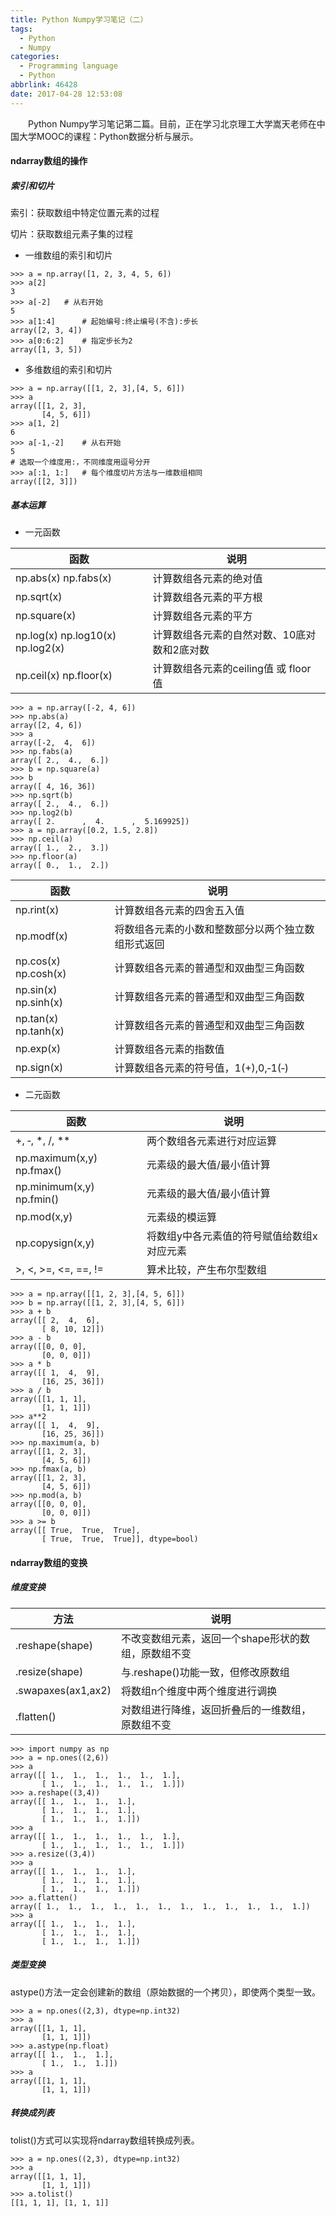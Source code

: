 ```yaml
---
title: Python Numpy学习笔记（二）
tags:
  - Python
  - Numpy
categories:
  - Programming language
  - Python
abbrlink: 46428
date: 2017-04-28 12:53:08
---
```


　　Python Numpy学习笔记第二篇。目前，正在学习北京理工大学嵩天老师在中国大学MOOC的课程：Python数据分析与展示。

<!--more-->

#### ndarray数组的操作

##### 索引和切片

索引：获取数组中特定位置元素的过程

切片：获取数组元素子集的过程

- 一维数组的索引和切片

```
>>> a = np.array([1, 2, 3, 4, 5, 6])
>>> a[2]
3
>>> a[-2]   # 从右开始
5
>>> a[1:4]      # 起始编号:终止编号(不含):步长
array([2, 3, 4])
>>> a[0:6:2]    # 指定步长为2
array([1, 3, 5])
```

- 多维数组的索引和切片

```
>>> a = np.array([[1, 2, 3],[4, 5, 6]])
>>> a
array([[1, 2, 3],
       [4, 5, 6]])
>>> a[1, 2]
6
>>> a[-1,-2]    # 从右开始
5
# 选取一个维度用:，不同维度用逗号分开
>>> a[:1, 1:]   # 每个维度切片方法与一维数组相同
array([[2, 3]])
```


##### 基本运算


- 一元函数

函数 | 说明
---|---
np.abs(x) np.fabs(x) | 计算数组各元素的绝对值
np.sqrt(x) | 计算数组各元素的平方根
np.square(x) | 计算数组各元素的平方
np.log(x) np.log10(x) np.log2(x) | 计算数组各元素的自然对数、10底对数和2底对数
np.ceil(x) np.floor(x) | 计算数组各元素的ceiling值 或 floor值

```
>>> a = np.array([-2, 4, 6])
>>> np.abs(a)
array([2, 4, 6])
>>> a
array([-2,  4,  6])
>>> np.fabs(a)
array([ 2.,  4.,  6.])
>>> b = np.square(a)
>>> b
array([ 4, 16, 36])
>>> np.sqrt(b)
array([ 2.,  4.,  6.])
>>> np.log2(b)
array([ 2.      ,  4.      ,  5.169925])
>>> a = np.array([0.2, 1.5, 2.8])
>>> np.ceil(a)
array([ 1.,  2.,  3.])
>>> np.floor(a)
array([ 0.,  1.,  2.])
```

函数 | 说明
---|---
np.rint(x) | 计算数组各元素的四舍五入值
np.modf(x) | 将数组各元素的小数和整数部分以两个独立数组形式返回
np.cos(x) np.cosh(x) | 计算数组各元素的普通型和双曲型三角函数
np.sin(x) np.sinh(x) | 计算数组各元素的普通型和双曲型三角函数
np.tan(x) np.tanh(x) | 计算数组各元素的普通型和双曲型三角函数
np.exp(x) | 计算数组各元素的指数值
np.sign(x) | 计算数组各元素的符号值，1(+),0,‐1(‐)


- 二元函数

函数 | 说明
---|---
+, ‐, *, /, ** | 两个数组各元素进行对应运算
np.maximum(x,y) np.fmax() | 元素级的最大值/最小值计算
np.minimum(x,y) np.fmin() | 元素级的最大值/最小值计算
np.mod(x,y) | 元素级的模运算
np.copysign(x,y) | 将数组y中各元素值的符号赋值给数组x对应元素
>, <, >=, <=, ==, != | 算术比较，产生布尔型数组

```
>>> a = np.array([[1, 2, 3],[4, 5, 6]])
>>> b = np.array([[1, 2, 3],[4, 5, 6]])
>>> a + b
array([[ 2,  4,  6],
       [ 8, 10, 12]])
>>> a - b
array([[0, 0, 0],
       [0, 0, 0]])
>>> a * b
array([[ 1,  4,  9],
       [16, 25, 36]])
>>> a / b
array([[1, 1, 1],
       [1, 1, 1]])
>>> a**2
array([[ 1,  4,  9],
       [16, 25, 36]])
>>> np.maximum(a, b)
array([[1, 2, 3],
       [4, 5, 6]])
>>> np.fmax(a, b)
array([[1, 2, 3],
       [4, 5, 6]])
>>> np.mod(a, b)
array([[0, 0, 0],
       [0, 0, 0]])
>>> a >= b
array([[ True,  True,  True],
       [ True,  True,  True]], dtype=bool)
```


#### ndarray数组的变换

##### 维度变换


方法 | 说明
---|---
.reshape(shape) | 不改变数组元素，返回一个shape形状的数组，原数组不变
.resize(shape) | 与.reshape()功能一致，但修改原数组
.swapaxes(ax1,ax2) | 将数组n个维度中两个维度进行调换
.flatten() | 对数组进行降维，返回折叠后的一维数组，原数组不变

```
>>> import numpy as np
>>> a = np.ones((2,6))
>>> a
array([[ 1.,  1.,  1.,  1.,  1.,  1.],
       [ 1.,  1.,  1.,  1.,  1.,  1.]])
>>> a.reshape((3,4))
array([[ 1.,  1.,  1.,  1.],
       [ 1.,  1.,  1.,  1.],
       [ 1.,  1.,  1.,  1.]])
>>> a
array([[ 1.,  1.,  1.,  1.,  1.,  1.],
       [ 1.,  1.,  1.,  1.,  1.,  1.]])
>>> a.resize((3,4))
>>> a
array([[ 1.,  1.,  1.,  1.],
       [ 1.,  1.,  1.,  1.],
       [ 1.,  1.,  1.,  1.]])
>>> a.flatten()
array([ 1.,  1.,  1.,  1.,  1.,  1.,  1.,  1.,  1.,  1.,  1.,  1.])
>>> a
array([[ 1.,  1.,  1.,  1.],
       [ 1.,  1.,  1.,  1.],
       [ 1.,  1.,  1.,  1.]])
```


##### 类型变换

astype()方法一定会创建新的数组（原始数据的一个拷贝），即使两个类型一致。

```
>>> a = np.ones((2,3), dtype=np.int32)
>>> a
array([[1, 1, 1],
       [1, 1, 1]])
>>> a.astype(np.float)
array([[ 1.,  1.,  1.],
       [ 1.,  1.,  1.]])
>>> a
array([[1, 1, 1],
       [1, 1, 1]])
```

##### 转换成列表

tolist()方式可以实现将ndarray数组转换成列表。

```
>>> a = np.ones((2,3), dtype=np.int32)
>>> a
array([[1, 1, 1],
       [1, 1, 1]])
>>> a.tolist()
[[1, 1, 1], [1, 1, 1]]
```
